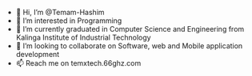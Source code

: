 - 👋 Hi, I’m @Temam-Hashim
- 👀 I’m interested in Programming
- 🌱 I’m currently graduated in Computer Science and Engineering from Kalinga Institute of Industrial Technology
- 💞️ I’m looking to collaborate on Software, web and Mobile application development
- 📫 Reach me on temxtech.66ghz.com

<!---
Temam-Hashim/Temam-Hashim is a ✨ special ✨ repository because its `README.md` (this file) appears on your GitHub profile.
You can click the Preview link to take a look at your changes.
--->
